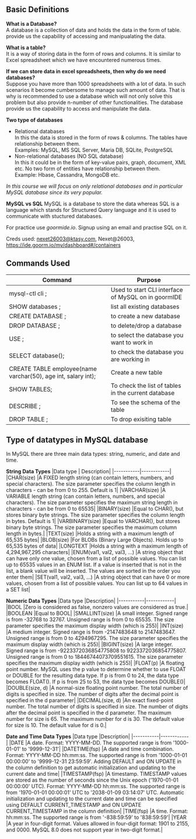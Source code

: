 ## Basic Definitions
**What is a Database?**  
A database is a collection of data and holds the data in the form of table. provide us the capability of accessing and manipualating the data.

**What is a table?**  
It is a way of storing data in the form of rows and columns. It is similar to Excel spreadsheet which we have encountered numerous times.

**If we can store data in excel spreadsheets, then why do we need databases?**  
Suppose you have more than 1000 spreadsheets with a lot of data. In such scenarios it become cumbersome to manage such amount of data. That is why is recommended to use a database which will not only solve this problem but also provide n-number of other functionalities.
The database provide us the capability to access and manipulate the data.

**Two type of databases**  
- Relational databases  
In this the data is stored in the form of rows & columns. The tables have relationship between them.  
Examples: MySQL, MS SQL Server, Maria DB, SQLite, PostgreSQL
- Non-relational databases (NO SQL database)  
In this it could be in the form of key-value pairs, graph, document, XML etc. No two form of entities have relationship between them.  
Example: Hbase, Cassandra, MongoDB etc.

_In this course we will focus on only relational databases and in particular MySQL database since its very popular._

**MySQL vs SQL**
MySQL is a database to store the data whereas SQL is a language which stands for Structured Query language and it is used to communicate with stuctured databases.  

For practice use _goormide.io_. Signup using an email and practise SQL on it.

Creds used: nexet26003@ktasy.com, Nexet@26003, https://ide.goorm.io/my/dashboard#/containers

## Commands Used
|Command    |Purpose     |
|-----------|------------|
|mysql-ctl cli ; |Used to start CLI interface of MySQL on in goormIDE|
|SHOW databases ; |list all existing databases|
|CREATE DATABASE <name>;| to create a new database|
|DROP DATABASE <name>; |to delete/drop a database|
|USE <name-of-database>; |to select the database you want to work in|
|SELECT database(); |to check the database you are working in|  
|CREATE TABLE employee(name varchar(50), age int, salary int);  | Create a new table |
|SHOW TABLES; |To check the list of tables in the current database|
|DESCRIBE <name-of-table>; |To see the schema of the table|
|DROP TABLE <name-of-table>; |To drop exisiting table  |

## Type of datatypes in MySQL database
In MySQL there are three main data types: string, numeric, and date and time.

**String Data Types**
|Data type	| Description|
|-----------|------------|
|CHAR(size)	|A FIXED length string (can contain letters, numbers, and special characters). The size parameter specifies the column length in characters - can be from 0 to 255. Default is 1|
|VARCHAR(size)	|A VARIABLE length string (can contain letters, numbers, and special characters). The size parameter specifies the maximum string length in characters - can be from 0 to 65535|
|BINARY(size)	|Equal to CHAR(), but stores binary byte strings. The size parameter specifies the column length in bytes. Default is 1|
|VARBINARY(size)	|Equal to VARCHAR(), but stores binary byte strings. The size parameter specifies the maximum column length in bytes.|
|TEXT(size)	|Holds a string with a maximum length of 65,535 bytes|
|BLOB(size)	|For BLOBs (Binary Large Objects). Holds up to 65,535 bytes of data|
|LONGTEXT	|Holds a string with a maximum length of 4,294,967,295 characters|
|ENUM(val1, val2, val3, ...)	|A string object that can have only one value, chosen from a list of possible values. You can list up to 65535 values in an ENUM list. If a value is inserted that is not in the list, a blank value will be inserted. The values are sorted in the order you enter them|
|SET(val1, val2, val3, ...)	|A string object that can have 0 or more values, chosen from a list of possible values. You can list up to 64 values in a SET list|  

**Numeric Data Types**
|Data type	|Description|
|-----------|------------|
|BOOL	|Zero is considered as false, nonzero values are considered as true.|
|BOOLEAN	|Equal to BOOL|
|SMALLINT(size)	|A small integer. Signed range is from -32768 to 32767. Unsigned range is from 0 to 65535. The size parameter specifies the maximum display width (which is 255)|
|INT(size)	|A medium integer. Signed range is from -2147483648 to 2147483647. Unsigned range is from 0 to 4294967295. The size parameter specifies the maximum display width (which is 255)|
|BIGINT(size)	|A large integer. Signed range is from -9223372036854775808 to 9223372036854775807. Unsigned range is from 0 to 18446744073709551615. The size parameter specifies the maximum display width (which is 255)|
|FLOAT(p)	|A floating point number. MySQL uses the p value to determine whether to use FLOAT or DOUBLE for the resulting data type. If p is from 0 to 24, the data type becomes FLOAT(). If p is from 25 to 53, the data type becomes DOUBLE()|
|DOUBLE(size, d)	|A normal-size floating point number. The total number of digits is specified in size. The number of digits after the decimal point is specified in the d parameter|
|DECIMAL(size, d)	|An exact fixed-point number. The total number of digits is specified in size. The number of digits after the decimal point is specified in the d parameter. The maximum number for size is 65. The maximum number for d is 30. The default value for size is 10. The default value for d is 0.|

**Date and Time Data Types**
|Data type	|Description|
|-----------|------------|
|DATE	|A date. Format: YYYY-MM-DD. The supported range is from '1000-01-01' to '9999-12-31'|
|DATETIME(fsp)	|A date and time combination. Format: YYYY-MM-DD hh:mm:ss. The supported range is from '1000-01-01 00:00:00' to '9999-12-31 23:59:59'. Adding DEFAULT and ON UPDATE in the column definition to get automatic initialization and updating to the current date and time|
|TIMESTAMP(fsp)	|A timestamp. TIMESTAMP values are stored as the number of seconds since the Unix epoch ('1970-01-01 00:00:00' UTC). Format: YYYY-MM-DD hh:mm:ss. The supported range is from '1970-01-01 00:00:01' UTC to '2038-01-09 03:14:07' UTC. Automatic initialization and updating to the current date and time can be specified using DEFAULT CURRENT_TIMESTAMP and ON UPDATE CURRENT_TIMESTAMP in the column definition|
|TIME(fsp)	|A time. Format: hh:mm:ss. The supported range is from '-838:59:59' to '838:59:59'|
|YEAR	|A year in four-digit format. Values allowed in four-digit format: 1901 to 2155, and 0000. MySQL 8.0 does not support year in two-digit format.|  
